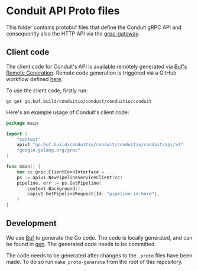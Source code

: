 # Conduit API Proto files

This folder contains protobuf files that define the Conduit gRPC API and
consequently also the HTTP API via
the [grpc-gateway](https://github.com/grpc-ecosystem/grpc-gateway).

## Client code

The client code for Conduit's API is available remotely generated via
[Buf's Remote Generation](https://docs.buf.build/bsr/remote-generation/overview). Remote code generation is triggered
via a GitHub workflow defined [here](/.github/workflows/buf.yml).

To use the client code, firstly run:

```shell
go get go.buf.build/conduitio/conduit/conduitio/conduit
```

Here's an example usage of Conduit's client code:

```go
package main

import (
	"context"
	apiv1 "go.buf.build/conduitio/conduit/conduitio/conduit/api/v1"
	"google.golang.org/grpc"
)

func main() {
	var cc grpc.ClientConnInterface = ...
	ps := apiv1.NewPipelineServiceClient(cc)
	pipeline, err := ps.GetPipeline(
		context.Background(),
		&apiv1.GetPipelineRequest{Id: "pipeline-id-here"},
	)
}

```

## Development

We use [Buf](https://buf.build/) to generate the Go code. The code is locally generated,
and can be found in [gen](/proto/gen). The generated code needs to be committed.

The code needs to be generated after changes to the `.proto` files have been made. To do
so run `make proto-generate` from the root of this repository.
